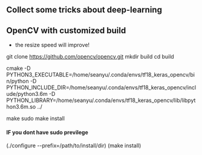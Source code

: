 ## Collect some tricks about deep-learning

## OpenCV with customized build
- the resize speed will improve!

git clone https://github.com/opencv/opencv.git
mkdir build
cd build

cmake -D PYTHON3_EXECUTABLE=/home/seanyu/.conda/envs/tf18_keras_opencv/bin/python -D PYTHON_INCLUDE_DIR=/home/seanyu/.conda/envs/tf18_keras_opencv/include/python3.6m -D PYTHON_LIBRARY=/home/seanyu/.conda/envs/tf18_keras_opencv/lib/libpython3.6m.so ../

make
sudo make install
#### IF you dont have sudo previlege
(./configure --prefix=/path/to/install/dir)
(make install)
